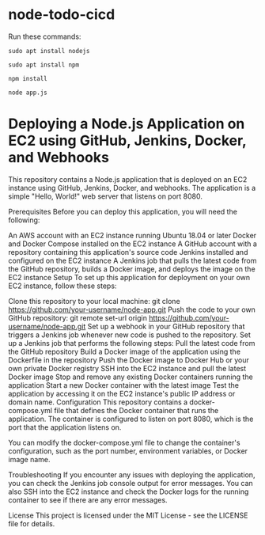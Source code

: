 # node-todo-cicd

Run these commands:


`sudo apt install nodejs`


`sudo apt install npm`


`npm install`

`node app.js`

<h1>Deploying a Node.js Application on EC2 using GitHub, Jenkins, Docker, and Webhooks</h1>
This repository contains a Node.js application that is deployed on an EC2 instance using GitHub, Jenkins, Docker, and webhooks. The application is a simple "Hello, World!" web server that listens on port 8080.

Prerequisites
Before you can deploy this application, you will need the following:

An AWS account with an EC2 instance running Ubuntu 18.04 or later
Docker and Docker Compose installed on the EC2 instance
A GitHub account with a repository containing this application's source code
Jenkins installed and configured on the EC2 instance
A Jenkins job that pulls the latest code from the GitHub repository, builds a Docker image, and deploys the image on the EC2 instance
Setup
To set up this application for deployment on your own EC2 instance, follow these steps:

Clone this repository to your local machine: git clone https://github.com/your-username/node-app.git
Push the code to your own GitHub repository: git remote set-url origin https://github.com/your-username/node-app.git
Set up a webhook in your GitHub repository that triggers a Jenkins job whenever new code is pushed to the repository.
Set up a Jenkins job that performs the following steps:
Pull the latest code from the GitHub repository
Build a Docker image of the application using the Dockerfile in the repository
Push the Docker image to Docker Hub or your own private Docker registry
SSH into the EC2 instance and pull the latest Docker image
Stop and remove any existing Docker containers running the application
Start a new Docker container with the latest image
Test the application by accessing it on the EC2 instance's public IP address or domain name.
Configuration
This repository contains a docker-compose.yml file that defines the Docker container that runs the application. The container is configured to listen on port 8080, which is the port that the application listens on.

You can modify the docker-compose.yml file to change the container's configuration, such as the port number, environment variables, or Docker image name.

Troubleshooting
If you encounter any issues with deploying the application, you can check the Jenkins job console output for error messages. You can also SSH into the EC2 instance and check the Docker logs for the running container to see if there are any error messages.

License
This project is licensed under the MIT License - see the LICENSE file for details.





